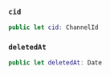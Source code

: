 
### `cid`

``` swift
public let cid: ChannelId
```

### `deletedAt`

``` swift
public let deletedAt: Date

